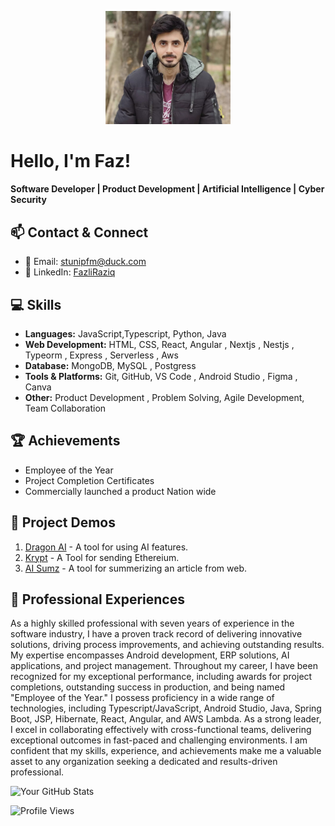 <!-- Profile Image and Title -->
<p align="center">
  <img src="me.jpg" alt="Fazli Raziq" width="200"/>
</p>

# Hello, I'm Faz!
#### Software Developer | Product Development | Artificial Intelligence | Cyber Security


<!-- Contact Details and Connect with Me -->
## 📫 Contact & Connect
- 📧 Email: stunipfm@duck.com
- 💼 LinkedIn: [FazliRaziq](https://www.linkedin.com/in/fazliraziq)

<!-- Skills Section -->
## 💻 Skills
- **Languages:** JavaScript,Typescript, Python, Java
- **Web Development:** HTML, CSS, React, Angular , Nextjs , Nestjs , Typeorm , Express , Serverless , Aws
- **Database:** MongoDB, MySQL , Postgress
- **Tools & Platforms:** Git, GitHub, VS Code , Android Studio , Figma , Canva
- **Other:** Product Development , Problem Solving, Agile Development, Team Collaboration 

<!-- Achievements Section -->
## 🏆 Achievements
- Employee of the Year
- Project Completion Certificates
- Commercially launched a product Nation wide 

<!-- Project Live URLs for Demo -->
## 🚀 Project Demos
1. [Dragon AI](https://dragon-ai-saas.vercel.app/) - A tool for using AI features.
2. [Krypt](http://tinyurl.com/368p2445) - A Tool for sending Ethereium. 
3. [AI Sumz](https://ai-summery.vercel.app/) - A tool for summerizing an article from web.

<!-- Professional Experiences Section -->
## 👔 Professional Experiences
As a highly skilled professional with seven years of experience in the software industry, I have a proven track record of delivering innovative solutions, driving process improvements, and achieving outstanding results. My expertise encompasses Android development, ERP solutions, AI applications, and project management. Throughout my career, I have been recognized for my exceptional performance, including awards for project completions, outstanding success in production, and being named "Employee of the Year." I possess proficiency in a wide range of technologies, including Typescript/JavaScript, Android Studio, Java, Spring Boot, JSP, Hibernate, React, Angular, and AWS Lambda. As a strong leader, I excel in collaborating effectively with cross-functional teams, delivering exceptional outcomes in fast-paced and challenging environments. I am confident that my skills, experience, and achievements make me a valuable asset to any organization seeking a dedicated and results-driven professional.


<!-- GitHub Stats (Optional) -->
![Your GitHub Stats](https://github-readme-stats.vercel.app/api?username=fazliraziq&show_icons=true&hide_border=true)

<!-- Visitors Counter (Optional) -->
![Profile Views](https://komarev.com/ghpvc/?username=fazliraziq&color=blue)

